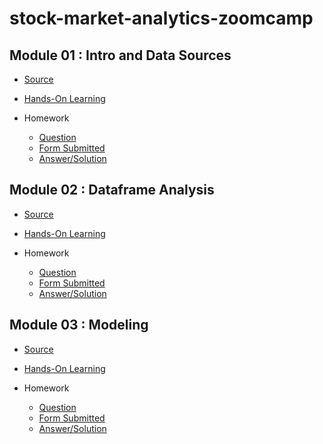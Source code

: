 # stock-market-analytics-zoomcamp

## Module 01 : Intro and Data Sources

- [Source](https://github.com/DataTalksClub/stock-markets-analytics-zoomcamp/tree/main/01-intro-and-data-sources)

- [Hands-On Learning](https://github.com/garjita63/stock-market-analytics-zoomcamp/tree/main/Hands-On%20Learning)

- Homework
  - [Question](https://github.com/DataTalksClub/stock-markets-analytics-zoomcamp/blob/main/cohorts/2024/homework%201.md)
  - [Form Submitted](https://courses.datatalks.club/sma-zoomcamp-2024/homework/hw01)
  - [Answer/Solution](https://github.com/garjita63/stock-market-analytics-zoomcamp/tree/main/homework/module-1)


## Module 02 : Dataframe Analysis

- [Source](https://github.com/DataTalksClub/stock-markets-analytics-zoomcamp/tree/main/02-dataframe-analysis)

- [Hands-On Learning](https://github.com/garjita63/stock-market-analytics-zoomcamp/blob/main/Hands-On%20Learning/module-2/Module2_Colab_Working_with_the_data.ipynb)

- Homework
  - [Question](https://github.com/DataTalksClub/stock-markets-analytics-zoomcamp/blob/main/cohorts/2024/homework%202.md)
  - [Form Submitted](https://courses.datatalks.club/sma-zoomcamp-2024/homework/hw02)
  - [Answer/Solution](https://github.com/garjita63/stock-market-analytics-zoomcamp/tree/main/homework/module-2)


## Module 03 : Modeling

- [Source](https://github.com/DataTalksClub/stock-markets-analytics-zoomcamp/tree/main/03-modeling)

- [Hands-On Learning](https://github.com/garjita63/stock-market-analytics-zoomcamp/blob/main/Hands-On%20Learning/module-3/Module_3_Colab_Time_Series_Modeling.ipynb)

- Homework
  - [Question](https://github.com/DataTalksClub/stock-markets-analytics-zoomcamp/blob/main/cohorts/2024/homework%203.md)
  - [Form Submitted](https://courses.datatalks.club/sma-zoomcamp-2024/homework/hw03)
  - [Answer/Solution](https://github.com/garjita63/stock-market-analytics-zoomcamp/tree/main/homework/module-3)
